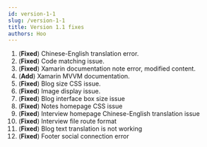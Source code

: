 ```yaml
---
id: version-1-1
slug: /version-1-1
title: Version 1.1 fixes
authors: Hoo
---
```




1. (**Fixed**) Chinese-English translation error.
1. (**Fixed**) Code matching issue.
1. (**Fixed**) Xamarin documentation note error, modified content.
1. (**Add**) Xamarin MVVM documentation.
1. (**Fixed**) Blog size CSS issue.
1. (**Fixed**) Image display issue.
1. (**Fixed**) Blog interface box size issue
1. (**Fixed**) Notes homepage CSS issue
1. (**Fixed**) Interview homepage Chinese-English translation issue
1. (**Fixed**) Interview file route format
1. (**Fixed**) Blog text translation is not working
1. (**Fixed**) Footer social connection error
